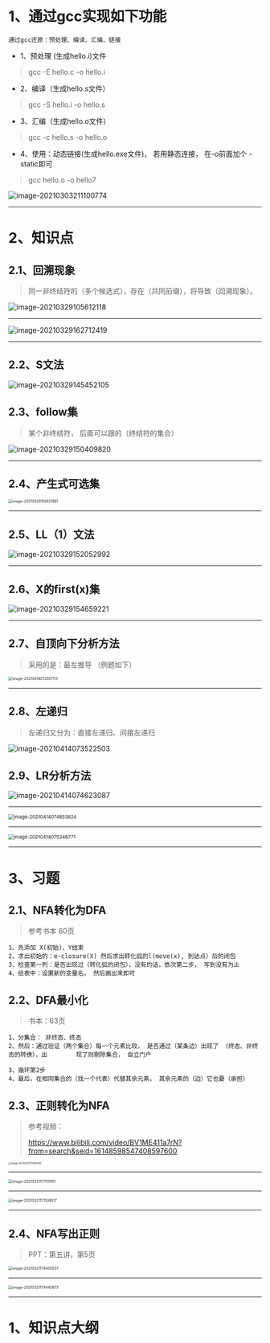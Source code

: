 # 1、通过gcc实现如下功能

~~~
通过gcc还原：预处理、编译、汇编、链接
~~~

- 1、预处理 (生成hello.i)文件

> gcc -E hello.c -o hello.i

- 2、编译（生成hello.s文件）

> gcc -S hello.i -o hello.s

- 3、汇编（生成hello.o文件）

> gcc -c hello.s -o hello.o

- 4、使用：动态链接(生成hello.exe文件)，   若用静态连接， 在-o前面加个 -static即可

> gcc hello.o -o hello7

![image-20210303211100774](https://gitee.com/sheep-are-flying-in-the-sky/my-picture/raw/master/picture8/image-20210303211100774.png)

---







# 2、知识点

## 2.1、回溯现象

> 同一非终结符的（多个候选式），存在（共同前缀），将导致（回溯现象）。

![image-20210329105612118](https://gitee.com/sheep-are-flying-in-the-sky/my-picture/raw/master/picture8/image-20210329105612118.png)

---

![image-20210329162712419](https://gitee.com/sheep-are-flying-in-the-sky/my-picture/raw/master/picture8/image-20210329162712419.png)

---







## 2.2、S文法

![image-20210329145452105](https://gitee.com/sheep-are-flying-in-the-sky/my-picture/raw/master/picture8/image-20210329145452105.png)



## 2.3、follow集

> 某个非终结符， 后面可以跟的（终结符的集合）

![image-20210329150409820](https://gitee.com/sheep-are-flying-in-the-sky/my-picture/raw/master/picture8/image-20210329150409820.png)

---

## 2.4、产生式可选集

<img src="https://gitee.com/sheep-are-flying-in-the-sky/my-picture/raw/master/picture8/image-20210329150821891.png" alt="image-20210329150821891" style="zoom:50%;" />

---



## 2.5、LL（1）文法

![image-20210329152052992](https://gitee.com/sheep-are-flying-in-the-sky/my-picture/raw/master/picture8/image-20210329152052992.png)

---



## 2.6、X的first(x)集

![image-20210329154659221](https://gitee.com/sheep-are-flying-in-the-sky/my-picture/raw/master/picture8/image-20210329154659221.png)

---

 

## 2.7、自顶向下分析方法

> 采用的是：最左推导 （例题如下）

<img src="https://gitee.com/sheep-are-flying-in-the-sky/my-picture/raw/master/picture9/image-20210414072507113.png" alt="image-20210414072507113" style="zoom:50%;" />

----



## 2.8、左递归

> 左递归又分为：直接左递归、间接左递归

![image-20210414073522503](https://gitee.com/sheep-are-flying-in-the-sky/my-picture/raw/master/picture9/image-20210414073522503.png)



## 2.9、LR分析方法

![image-20210414074623087](https://gitee.com/sheep-are-flying-in-the-sky/my-picture/raw/master/picture9/image-20210414074623087.png)

---

<img src="https://gitee.com/sheep-are-flying-in-the-sky/my-picture/raw/master/picture9/image-20210414074853624.png" alt="image-20210414074853624" style="zoom: 67%;" />

---

<img src="https://gitee.com/sheep-are-flying-in-the-sky/my-picture/raw/master/picture9/image-20210414075348771.png" alt="image-20210414075348771" style="zoom: 67%;" />

---







# 3、习题

## 2.1、NFA转化为DFA

> 参考书本 60页

~~~
1、先添加 X(初始)、Y结束
2、求出初始的：e-closure(X) 然后求出转化弧的l(move(x), 到达点）后的闭包
3、检查第一列：是否出现过（转化弧的闭包），没有的话，依次第二步， 写到没有为止
4、给表中：设置新的变量名， 然后画出来即可
~~~



## 2.2、DFA最小化

> 书本：63页

~~~
1、分集合： 非终态、终态
2、然后：通过验证（两个集合）每一个元素比较， 是否通过（某条边）出现了 （终态、非终态的转换），出		  现了则剔除集合， 自立门户

3、循环第2步
4、最后，在相同集合的（找一个代表）代替其余元素， 其余元素的（边）它也要（承担）
~~~





## 2.3、正则转化为NFA

> 参考视频：
>
> https://www.bilibili.com/video/BV1ME411a7rN?from=search&seid=16148598547408597600

<img src="https://gitee.com/sheep-are-flying-in-the-sky/my-picture/raw/master/picture8/image-20210321170935945.png" alt="image-20210321170935945" style="zoom: 33%;" />

---

<img src="https://gitee.com/sheep-are-flying-in-the-sky/my-picture/raw/master/picture8/image-20210321171113915.png" alt="image-20210321171113915" style="zoom: 50%;" />

---

<img src="https://gitee.com/sheep-are-flying-in-the-sky/my-picture/raw/master/picture8/image-20210321171536517.png" alt="image-20210321171536517" style="zoom:50%;" />

---



## 2.4、NFA写出正则

> PPT：第五讲，第5页

<img src="https://gitee.com/sheep-are-flying-in-the-sky/my-picture/raw/master/picture8/image-20210321174400537.png" alt="image-20210321174400537" style="zoom:50%;" />

---

<img src="https://gitee.com/sheep-are-flying-in-the-sky/my-picture/raw/master/picture8/image-20210321174440673.png" alt="image-20210321174440673" style="zoom:50%;" />

---







# 1、知识点大纲



